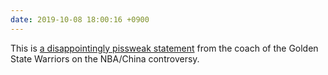 ```yaml
---
date: 2019-10-08 18:00:16 +0900
---
```

This is [a disappointingly pissweak statement](https://twitter.com/loganmmurdock/status/1181411502739214337) from the coach of the Golden State Warriors on the NBA/China controversy.
